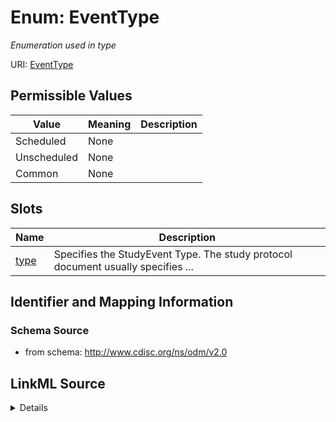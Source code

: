 # Enum: EventType




_Enumeration used in type_



URI: [EventType](EventType)

## Permissible Values

| Value | Meaning | Description |
| --- | --- | --- |
| Scheduled | None |  |
| Unscheduled | None |  |
| Common | None |  |




## Slots

| Name | Description |
| ---  | --- |
| [type](type.md) | Specifies the StudyEvent Type. The study protocol document usually specifies ... |






## Identifier and Mapping Information







### Schema Source


* from schema: http://www.cdisc.org/ns/odm/v2.0




## LinkML Source

<details>
```yaml
name: EventType
description: Enumeration used in type
from_schema: http://www.cdisc.org/ns/odm/v2.0
rank: 1000
permissible_values:
  Scheduled:
    text: Scheduled
    is_a: EventType
  Unscheduled:
    text: Unscheduled
    is_a: EventType
  Common:
    text: Common
    is_a: EventType

```
</details>
